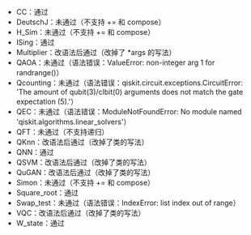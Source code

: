 * CC：通过
* DeutschJ：未通过（不支持 += 和 compose）
* H_Sim：未通过（不支持 += 和 compose）
* ISing：通过
* Multiplier：改语法后通过（改掉了 *args 的写法）
* QAOA：未通过（语法错误：ValueError: non-integer arg 1 for randrange()）
* Qcounting：未通过（语法错误：qiskit.circuit.exceptions.CircuitError: 'The amount of qubit(3)/clbit(0) arguments does not match the gate expectation (5).'）
* QEC：未通过（语法错误：ModuleNotFoundError: No module named 'qiskit.algorithms.linear_solvers'）
* QFT：未通过（不支持递归）
* QKnn：改语法后通过（改掉了类的写法）
* QNN：通过
* QSVM：改语法后通过（改掉了类的写法）
* QuGAN：改语法后通过（改掉了类的写法）
* Simon：未通过（不支持 += 和 compose）
* Square_root：通过
* Swap_test：未通过（语法错误：IndexError: list index out of range）
* VQC：改语法后通过（改掉了类的写法）
* W_state：通过
